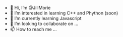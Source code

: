 - 👋 Hi, I’m @JillMorie
- 👀 I’m interested in learning C++ and Phython (soon)
- 🌱 I’m currently learning Javascript
- 💞️ I’m looking to collaborate on ...
- 📫 How to reach me ...

<!---
JillMorie/JillMorie is a ✨ special ✨ repository because its `README.md` (this file) appears on your GitHub profile.
You can click the Preview link to take a look at your changes.
--->
